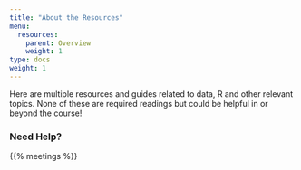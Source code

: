 ```yaml
---
title: "About the Resources"
menu:
  resources:
    parent: Overview
    weight: 1
type: docs
weight: 1
---
```


Here are multiple resources and guides related to data, R and other relevant topics. None of these are required readings but could be helpful in or beyond the course!

### Need Help?

{{% meetings %}}
